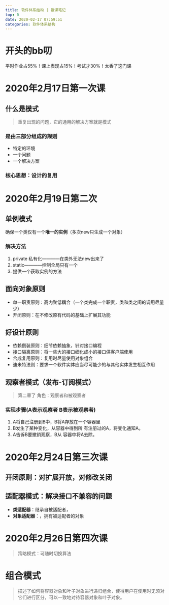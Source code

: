 ```yaml
---
title: 软件体系结构 | 授课笔记
top: 0
date: 2020-02-17 07:59:51
categories: 软件体系结构
---
```

# 开头的bb叨
平时作业占55%！课上表现占15%！考试才30%！太香了这门课
<!--more-->
# 2020年2月17日第一次课
## 什么是模式
> 重复出现的问题，它的通用的解决方案就是模式

### 是由三部分组成的规则
- 特定的环境
- 一个问题
- 一个解决方案

### 核心思想：设计的复用

# 2020年2月19日第二次

## 单例模式

确保一个类仅有一个**唯一的实例**（多次new只生成一个对象）

### 解决方法

1. private 私有化————在类外无法new出来了
2. static————控制全局只有一个
3. 提供一个获取实例的方法

## 面向对象原则

- 单一职责原则：高内聚低耦合（一个类完成一个职责，类和类之间的调用尽量少）
- 开闭原则：在不修改原有代码的基础上扩展其功能

## 好设计原则

- 依赖倒装原则：细节依赖抽象，针对接口编程
- 接口隔离原则：将一些大的接口细化成小的接口供客户端使用
- 合成复用原则：复用时尽量使用对象组合
- 迪米特法则：要求一个软件实体应当尽可能少的与其他实体发生相互作用

## 观察者模式（发布-订阅模式）

> 第二章了
角色：观察者和被观察者

### 实现步骤(A表示观察者 B表示被观察者)

1. A将自己注册到B中，B将A存放在一个容器里
2. B发生了某种变化，从容器中得到所 有注册过的A，将变化通知A。
3. A告诉B要撤销观察，B从 容器中将A去除。

# 2020年2月24日第三次课
## 开闭原则：对扩展开放，对修改关闭
## 适配器模式：解决接口不兼容的问题
- **类适配器**：继承自被适配者，
- **对象适配器**：，拥有被适配者的对象

# 2020年2月26日第四次课
> 策略模式：可随时切换算法

# 组合模式
> 描述了如何将容器对象和叶子对象进行递归组合，使得用户在使用时无须对它们进行区分，可以一致地对待容器对象和叶子对象。